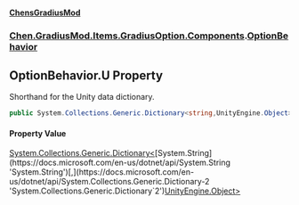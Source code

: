 
#### [ChensGradiusMod](index 'index')

### [Chen.GradiusMod.Items.GradiusOption.Components](3b19l5ocTqQsEH2QAbTnXQ 'Chen.GradiusMod.Items.GradiusOption.Components').[OptionBehavior](cwz_G2wxzba4Id7zOi0Rig 'Chen.GradiusMod.Items.GradiusOption.Components.OptionBehavior')

## OptionBehavior.U Property
Shorthand for the Unity data dictionary.  
```csharp
public System.Collections.Generic.Dictionary<string,UnityEngine.Object> U { get; set; }
```

#### Property Value
[System.Collections.Generic.Dictionary&lt;](https://docs.microsoft.com/en-us/dotnet/api/System.Collections.Generic.Dictionary-2 'System.Collections.Generic.Dictionary`2')[System.String](https://docs.microsoft.com/en-us/dotnet/api/System.String 'System.String')[,](https://docs.microsoft.com/en-us/dotnet/api/System.Collections.Generic.Dictionary-2 'System.Collections.Generic.Dictionary`2')[UnityEngine.Object](https://docs.microsoft.com/en-us/dotnet/api/UnityEngine.Object 'UnityEngine.Object')[&gt;](https://docs.microsoft.com/en-us/dotnet/api/System.Collections.Generic.Dictionary-2 'System.Collections.Generic.Dictionary`2')
